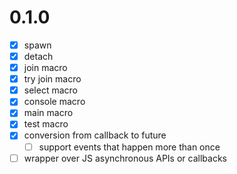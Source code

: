 # 0.1.0
- [x] spawn
- [x] detach
- [x] join macro
- [x] try join macro
- [x] select macro
- [x] console macro
- [x] main macro
- [x] test macro
- [x] conversion from callback to future
    - [ ] support events that happen more than once
- [ ] wrapper over JS asynchronous APIs or callbacks
